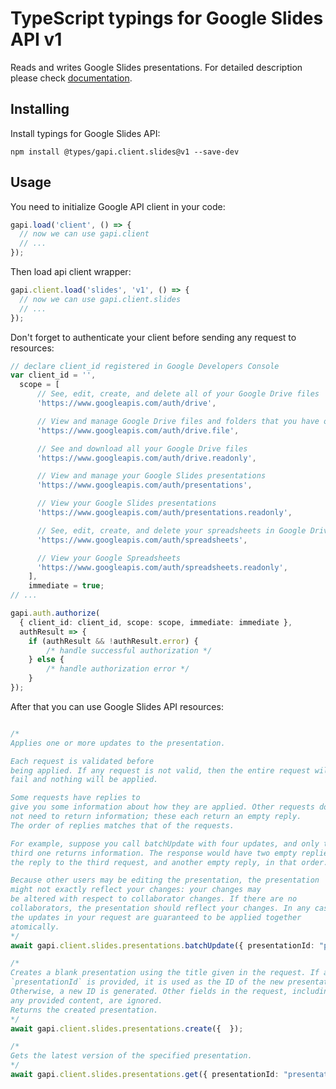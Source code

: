 # TypeScript typings for Google Slides API v1

Reads and writes Google Slides presentations.
For detailed description please check [documentation](https://developers.google.com/slides/).

## Installing

Install typings for Google Slides API:

```
npm install @types/gapi.client.slides@v1 --save-dev
```

## Usage

You need to initialize Google API client in your code:

```typescript
gapi.load('client', () => {
  // now we can use gapi.client
  // ...
});
```

Then load api client wrapper:

```typescript
gapi.client.load('slides', 'v1', () => {
  // now we can use gapi.client.slides
  // ...
});
```

Don't forget to authenticate your client before sending any request to resources:

```typescript
// declare client_id registered in Google Developers Console
var client_id = '',
  scope = [ 
      // See, edit, create, and delete all of your Google Drive files
      'https://www.googleapis.com/auth/drive',

      // View and manage Google Drive files and folders that you have opened or created with this app
      'https://www.googleapis.com/auth/drive.file',

      // See and download all your Google Drive files
      'https://www.googleapis.com/auth/drive.readonly',

      // View and manage your Google Slides presentations
      'https://www.googleapis.com/auth/presentations',

      // View your Google Slides presentations
      'https://www.googleapis.com/auth/presentations.readonly',

      // See, edit, create, and delete your spreadsheets in Google Drive
      'https://www.googleapis.com/auth/spreadsheets',

      // View your Google Spreadsheets
      'https://www.googleapis.com/auth/spreadsheets.readonly',
    ],
    immediate = true;
// ...

gapi.auth.authorize(
  { client_id: client_id, scope: scope, immediate: immediate },
  authResult => {
    if (authResult && !authResult.error) {
        /* handle successful authorization */
    } else {
        /* handle authorization error */
    }
});
```

After that you can use Google Slides API resources:

```typescript

/*
Applies one or more updates to the presentation.

Each request is validated before
being applied. If any request is not valid, then the entire request will
fail and nothing will be applied.

Some requests have replies to
give you some information about how they are applied. Other requests do
not need to return information; these each return an empty reply.
The order of replies matches that of the requests.

For example, suppose you call batchUpdate with four updates, and only the
third one returns information. The response would have two empty replies:
the reply to the third request, and another empty reply, in that order.

Because other users may be editing the presentation, the presentation
might not exactly reflect your changes: your changes may
be altered with respect to collaborator changes. If there are no
collaborators, the presentation should reflect your changes. In any case,
the updates in your request are guaranteed to be applied together
atomically.
*/
await gapi.client.slides.presentations.batchUpdate({ presentationId: "presentationId",  });

/*
Creates a blank presentation using the title given in the request. If a
`presentationId` is provided, it is used as the ID of the new presentation.
Otherwise, a new ID is generated. Other fields in the request, including
any provided content, are ignored.
Returns the created presentation.
*/
await gapi.client.slides.presentations.create({  });

/*
Gets the latest version of the specified presentation.
*/
await gapi.client.slides.presentations.get({ presentationId: "presentationId",  });
```

